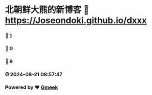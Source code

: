 # 北朝鲜大熊的新博客 :link: https://Joseondoki.github.io/dxxx 
### :page_facing_up: [1](https://Joseondoki.github.io/dxxx/tag.html) 
### :speech_balloon: 0 
### :hibiscus: 9 
### :alarm_clock: 2024-08-21 08:57:47 
### Powered by :heart: [Gmeek](https://github.com/Meekdai/Gmeek)

